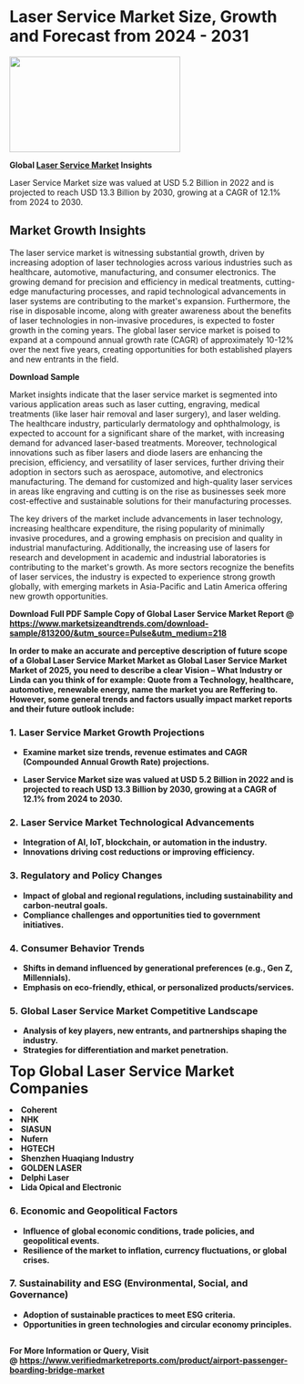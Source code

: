 <H1>Laser Service Market Size, Growth and Forecast from 2024 - 2031</H1><img class="aligncenter size-medium wp-image-584254" src="https://thirdeyenews.in/wp-content/uploads/2024/09/Global-Market-Research-300x168.jpeg" alt="" width="300" height="168" /><p><strong>Global&nbsp;<a href="https://www.marketsizeandtrends.com/download-sample/813200/&amp;utm_source=Pulse&amp;utm_medium=218">Laser Service Market</a> Insights</strong></p><p>Laser Service Market size was valued at USD 5.2 Billion in 2022 and is projected to reach USD 13.3 Billion by 2030, growing at a CAGR of 12.1% from 2024 to 2030.</p><p><h2>Market Growth Insights</h2> <p>The laser service market is witnessing substantial growth, driven by increasing adoption of laser technologies across various industries such as healthcare, automotive, manufacturing, and consumer electronics. The growing demand for precision and efficiency in medical treatments, cutting-edge manufacturing processes, and rapid technological advancements in laser systems are contributing to the market's expansion. Furthermore, the rise in disposable income, along with greater awareness about the benefits of laser technologies in non-invasive procedures, is expected to foster growth in the coming years. The global laser service market is poised to expand at a compound annual growth rate (CAGR) of approximately 10-12% over the next five years, creating opportunities for both established players and new entrants in the field.</p> <p><strong>Download Sample</strong></p> <p>Market insights indicate that the laser service market is segmented into various application areas such as laser cutting, engraving, medical treatments (like laser hair removal and laser surgery), and laser welding. The healthcare industry, particularly dermatology and ophthalmology, is expected to account for a significant share of the market, with increasing demand for advanced laser-based treatments. Moreover, technological innovations such as fiber lasers and diode lasers are enhancing the precision, efficiency, and versatility of laser services, further driving their adoption in sectors such as aerospace, automotive, and electronics manufacturing. The demand for customized and high-quality laser services in areas like engraving and cutting is on the rise as businesses seek more cost-effective and sustainable solutions for their manufacturing processes.</p> <p>The key drivers of the market include advancements in laser technology, increasing healthcare expenditure, the rising popularity of minimally invasive procedures, and a growing emphasis on precision and quality in industrial manufacturing. Additionally, the increasing use of lasers for research and development in academic and industrial laboratories is contributing to the market's growth. As more sectors recognize the benefits of laser services, the industry is expected to experience strong growth globally, with emerging markets in Asia-Pacific and Latin America offering new growth opportunities.</p> <p><strong></p><p><span class=""><strong>Download Full PDF Sample Copy of Global Laser Service Market Report</strong> @ <a href="https://www.marketsizeandtrends.com/download-sample/813200/&amp;utm_source=Pulse&amp;utm_medium=218" target="_blank">https://www.marketsizeandtrends.com/download-sample/813200/&amp;utm_source=Pulse&amp;utm_medium=218</a></span></p><p>In order to make an accurate and perceptive description of future scope of a Global&nbsp;Laser Service Market Market as Global&nbsp;Laser Service Market Market of 2025, you need to describe a clear Vision &ndash; What Industry or Linda can you think of for example: Quote from a Technology, healthcare, automotive, renewable energy, name the market you are Reffering to. However, some general trends and factors usually impact market reports and their future outlook include:</p><h3>1.&nbsp;<strong>Laser Service Market Growth Projections</strong></h3><ul><li>Examine market size trends, revenue estimates and CAGR (Compounded Annual Growth Rate) projections.</li><li><p>Laser Service Market size was valued at USD 5.2 Billion in 2022 and is projected to reach USD 13.3 Billion by 2030, growing at a CAGR of 12.1% from 2024 to 2030.</p></li></ul><h3>2.&nbsp;<strong>Laser Service Market Technological Advancements</strong></h3><ul><li>Integration of AI, IoT, blockchain, or automation in the industry.</li><li>Innovations driving cost reductions or improving efficiency.</li></ul><h3>3.&nbsp;<strong>Regulatory and Policy Changes</strong></h3><ul><li>Impact of global and regional regulations, including sustainability and carbon-neutral goals.</li><li>Compliance challenges and opportunities tied to government initiatives.</li></ul><h3>4.&nbsp;<strong>Consumer Behavior Trends</strong></h3><ul><li>Shifts in demand influenced by generational preferences (e.g., Gen Z, Millennials).</li><li>Emphasis on eco-friendly, ethical, or personalized products/services.</li></ul><h3>5.&nbsp;<strong>Global Laser Service Market Competitive Landscape</strong></h3><ul><li>Analysis of key players, new entrants, and partnerships shaping the industry.</li><li>Strategies for differentiation and market penetration.</li></ul><p data-pm-slice="1 1 []"><span style="color: inherit; font-family: inherit; font-size: 25px;">Top Global Laser Service Market Companies</span></p><div class="" data-test-id=""><p><li>Coherent</li><li> NHK</li><li> SIASUN</li><li> Nufern</li><li> HGTECH</li><li> Shenzhen Huaqiang Industry</li><li> GOLDEN LASER</li><li> Delphi Laser</li><li> Lida Opical and Electronic</li></p></div><h3>6.&nbsp;<strong>Economic and Geopolitical Factors</strong></h3><ul><li>Influence of global economic conditions, trade policies, and geopolitical events.</li><li>Resilience of the market to inflation, currency fluctuations, or global crises.</li></ul><h3>7.&nbsp;<strong>Sustainability and ESG (Environmental, Social, and Governance)</strong></h3><ul><li>Adoption of sustainable practices to meet ESG criteria.</li><li>Opportunities in green technologies and circular economy principles.</li></ul><h2><strong style="font-size: 14px;">For More Information or Query, Visit @&nbsp;</strong><a style="background-color: #ffffff; font-size: 14px;" href="https://www.marketsizeandtrends.com/report/laser-service-market/" target="_blank">https://www.verifiedmarketreports.com/product/airport-passenger-boarding-bridge-market</a></h2>
